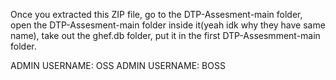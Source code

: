 Once you extracted this ZIP file, go to the DTP-Assesment-main folder, open the DTP-Assesment-main folder inside it(yeah idk why they have same name), take out the ghef.db folder, put it in the first DTP-Assesmment-main folder.

ADMIN USERNAME: OSS
ADMIN USERNAME: BOSS
